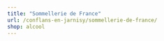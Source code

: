 ```yaml
---
title: "Sommellerie de France"
url: /conflans-en-jarnisy/sommellerie-de-france/
shop: alcool
---
```

